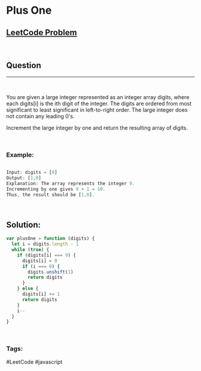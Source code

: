 # Plus One

[1]: https://leetcode.com/problems/plus-one/

## [LeetCode Problem][1]

&nbsp;

## Question

---

&nbsp;

You are given a large integer represented as an integer array digits, where each digits[i] is the ith digit of the integer. The digits are ordered from most significant to least significant in left-to-right order. The large integer does not contain any leading 0's.

Increment the large integer by one and return the resulting array of digits.

&nbsp;

### **Example:**

<!-- code below -->

```javascript

Input: digits = [9]
Output: [1,0]
Explanation: The array represents the integer 9.
Incrementing by one gives 9 + 1 = 10.
Thus, the result should be [1,0].

```

&nbsp;

## **Solution:**

<!-- code below -->

```javascript
var plusOne = function (digits) {
  let i = digits.length - 1
  while (true) {
    if (digits[i] === 9) {
      digits[i] = 0
      if (i === 0) {
        digits.unshift(1)
        return digits
      }
    } else {
      digits[i] += 1
      return digits
    }
    i--
  }
}
```

&nbsp;

### Tags:

#LeetCode #javascript

